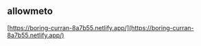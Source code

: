 ## allowmeto

[https://boring-curran-8a7b55.netlify.app/](https://boring-curran-8a7b55.netlify.app/)
